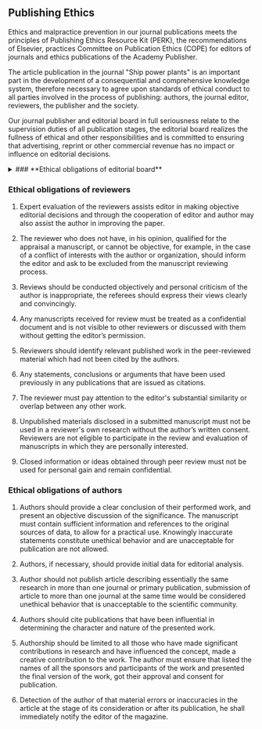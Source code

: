 ## Publishing Ethics
Ethics and malpractice prevention in our journal publications meets the principles of Publishing Ethics Resource Kit (PERK), the recommendations of Elsevier, practices Committee on Publication Ethics (COPE) for editors of journals and ethics publications of the Academy Publisher.  

The article publication in the journal "Ship power plants" is an important part in the development of a consequential and comprehensive knowledge system, therefore necessary to agree upon standards of ethical conduct to all parties involved in the process of publishing: authors, the journal editor, reviewers, the publisher and the society.  

Our journal publisher and editorial board in full seriousness relate to the supervision duties of all publication stages, the editorial board realizes the fullness of ethical and other responsibilities and is committed to ensuring that advertising, reprint or other commercial revenue has no impact or influence on editorial decisions.  

<details>

<summary> ### **Ethical obligations of editorial board** </summary>
<br>
1. Editor-in-Chief of the journal "Ship power plants" responsible for decision which of the articles submitted to the journal should be published. This cannot be the authoritarian decision and should be based on the provisions of the law prohibiting copyright infringement and the use of plagiarism. Chief editor (or on his behalf – the members of the editorial board) may consult with other members of the editorial board, experts, reviewers, competent authorities for final decision.

2. During the review process the chief editor and editorial board members ensure that all the material submitted to journal remains confidential, without the right to disclosure any information about a submitted manuscript except the authors, reviewers, editorial advisers.

3. Unpublished materials disclosed in a submitted manuscript must not be used for any other researches without the author’s written consent.

4. The main importance is given to intellectual content and filling, regardless of race, ethnicity, gender, sexual orientation, religious belief, citizenship, or political ideology of the author.
</details>

### **Ethical obligations of reviewers**

1. Expert evaluation of the reviewers assists editor in making objective editorial decisions and through the cooperation of editor and author may also assist the author in improving the paper.

2. The reviewer who does not have, in his opinion, qualified for the appraisal a manuscript, or cannot be objective, for example, in the case of a conflict of interests with the author or organization, should inform the editor and ask to be excluded from the manuscript reviewing process.

3. Reviews should be conducted objectively and personal criticism of the author is inappropriate, the referees should express their views clearly and convincingly.

4. Any manuscripts received for review must be treated as a confidential document and is not visible to other reviewers or discussed with them without getting the editor’s permission.

5. Reviewers should identify relevant published work in the peer-reviewed material which had not been cited by the authors.

6. Any statements, conclusions or arguments that have been used previously in any publications that are issued as citations.

7. The reviewer must pay attention to the editor's substantial similarity or overlap between any other work.

8. Unpublished materials disclosed in a submitted manuscript must not be used in a reviewer's own research without the author’s written consent. Reviewers are not eligible to participate in the review and evaluation of manuscripts in which they are personally interested.

9. Closed information or ideas obtained through peer review must not be used for personal gain and remain confidential.

### **Ethical obligations of authors**

1. Authors should provide a clear conclusion of their performed work, and present an objective discussion of the significance. The manuscript must contain sufficient information and references to the original sources of data, to allow for a practical use. Knowingly inaccurate statements constitute unethical behavior and are unacceptable for publication are not allowed.

2. Authors, if necessary, should provide initial data for editorial analysis.

3. Author should not publish article describing essentially the same research in more than one journal or primary publication, submission of article to more than one journal at the same time would be considered unethical behavior that is unacceptable to the scientific community.

4. Authors should cite publications that have been influential in determining the character and nature of the presented work.

5. Authorship should be limited to all those who have made significant contributions in research and have influenced the concept, made a creative contribution to the work. The author must ensure that listed the names of all the sponsors and participants of the work and presented the final version of the work, got their approval and consent for publication.

6. Detection of the author of that material errors or inaccuracies in the article at the stage of its consideration or after its publication, he shall immediately notify the editor of the magazine.